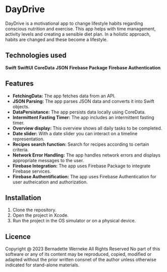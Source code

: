 # DayDrive
DayDrive is a motivational app to change lifestyle habits regarding conscious nutrition and exercise. This app helps with time management, activity levels and creating a sensible diet plan. In a holistic approach, habits are changed and these become a lifestyle.

## Technologies used
**Swift** 
**SwiftUI** 
**CoreData**
**JSON**
**Firebase Package**
**Firebase Authentication**

## Features
- **FetchingData:** The app fetches data from an API.
- **JSON Parsing:** The app parses JSON data and converts it into Swift objects.
- **DataPersistance:** The app persists data locally using CoreData.
- **Intermittent Fasting Timer:** The app includes an intermittent fasting timer.
- **Overview display:** This overview shows all daily tasks to be completed.
- **Date slider:** With a date slider you can interact on a timeline representation.
- **Recipes search function:** Search for recipes according to certain criteria.
- **Network Error Handling:** The app handles network errors and displays appropriate messages to the user.
- **Firebase Integration:** The app uses Firebase Package to integrate Firebase services.
- **Firebase Authentification:** The app uses Firebase Authentication for user autheication and authorization.

## Installation
1. Clone the repository.
2. Open the project in Xcode.
3. Run the project in the OS simulator or on a physical device.

## Licence
Copyright @ 2023 Bernadette Werneke
All Rights Reserved
No part of this software or any of its content may be reproduced, copied, modified or adapted without the prior written consnet of the author unless otherwise indicated for stand-alone materials.
